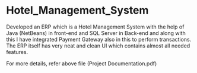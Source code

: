 # Hotel_Management_System

Developed an ERP which is a Hotel Management System with the help of Java (NetBeans) in front-end and SQL Server in 
Back-end and along with this I have integrated Payment Gateway also in this to perform transactions. The ERP itself has 
very neat and clean UI which contains almost all needed features.

For more details, refer above file (Project Documentation.pdf)
